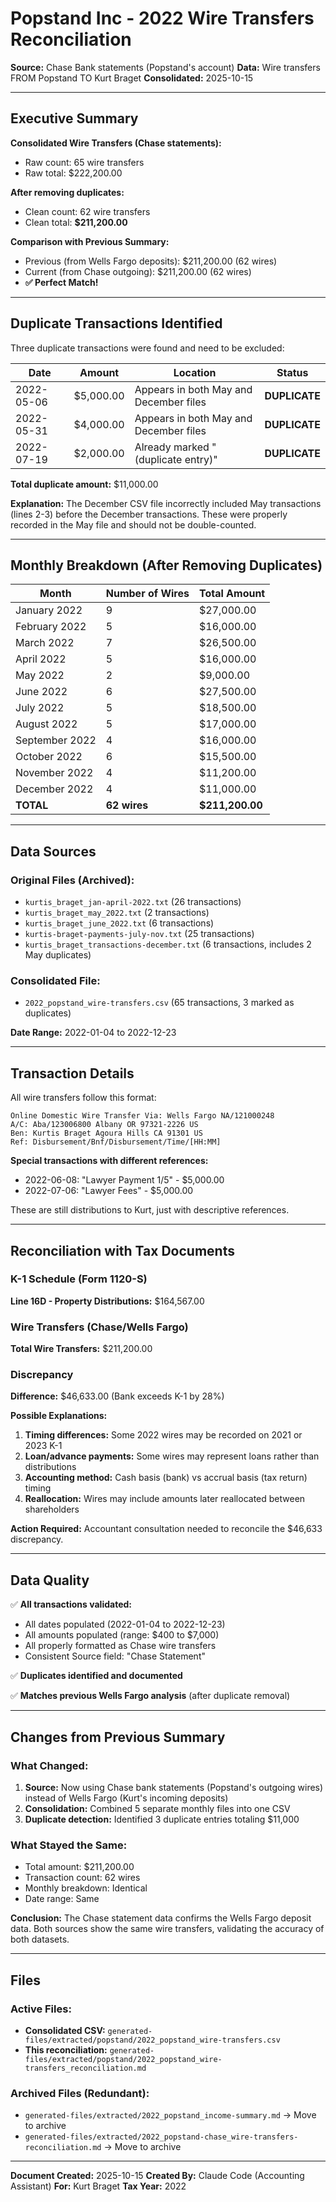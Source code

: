 # Popstand Inc - 2022 Wire Transfers Reconciliation

**Source:** Chase Bank statements (Popstand's account)
**Data:** Wire transfers FROM Popstand TO Kurt Braget
**Consolidated:** 2025-10-15

---

## Executive Summary

**Consolidated Wire Transfers (Chase statements):**
- Raw count: 65 wire transfers
- Raw total: $222,200.00

**After removing duplicates:**
- Clean count: 62 wire transfers
- Clean total: **$211,200.00**

**Comparison with Previous Summary:**
- Previous (from Wells Fargo deposits): $211,200.00 (62 wires)
- Current (from Chase outgoing): $211,200.00 (62 wires)
- **✅ Perfect Match!**

---

## Duplicate Transactions Identified

Three duplicate transactions were found and need to be excluded:

| Date | Amount | Location | Status |
|------|--------|----------|--------|
| 2022-05-06 | $5,000.00 | Appears in both May and December files | **DUPLICATE** |
| 2022-05-31 | $4,000.00 | Appears in both May and December files | **DUPLICATE** |
| 2022-07-19 | $2,000.00 | Already marked "(duplicate entry)" | **DUPLICATE** |

**Total duplicate amount:** $11,000.00

**Explanation:** The December CSV file incorrectly included May transactions (lines 2-3) before the December transactions. These were properly recorded in the May file and should not be double-counted.

---

## Monthly Breakdown (After Removing Duplicates)

| Month | Number of Wires | Total Amount |
|-------|----------------|--------------|
| January 2022 | 9 | $27,000.00 |
| February 2022 | 5 | $16,000.00 |
| March 2022 | 7 | $26,500.00 |
| April 2022 | 5 | $16,000.00 |
| May 2022 | 2 | $9,000.00 |
| June 2022 | 6 | $27,500.00 |
| July 2022 | 5 | $18,500.00 |
| August 2022 | 5 | $17,000.00 |
| September 2022 | 4 | $16,000.00 |
| October 2022 | 6 | $15,500.00 |
| November 2022 | 4 | $11,200.00 |
| December 2022 | 4 | $11,000.00 |
| **TOTAL** | **62 wires** | **$211,200.00** |

---

## Data Sources

### Original Files (Archived):
- `kurtis_braget_jan-april-2022.txt` (26 transactions)
- `kurtis_braget_may_2022.txt` (2 transactions)
- `kurtis_braget_june_2022.txt` (6 transactions)
- `kurtis-braget-payments-july-nov.txt` (25 transactions)
- `kurtis_braget_transactions-december.txt` (6 transactions, includes 2 May duplicates)

### Consolidated File:
- `2022_popstand_wire-transfers.csv` (65 transactions, 3 marked as duplicates)

**Date Range:** 2022-01-04 to 2022-12-23

---

## Transaction Details

All wire transfers follow this format:
```
Online Domestic Wire Transfer Via: Wells Fargo NA/121000248
A/C: Aba/123006800 Albany OR 97321-2226 US
Ben: Kurtis Braget Agoura Hills CA 91301 US
Ref: Disbursement/Bnf/Disbursement/Time/[HH:MM]
```

**Special transactions with different references:**
- 2022-06-08: "Lawyer Payment 1/5" - $5,000.00
- 2022-07-06: "Lawyer Fees" - $5,000.00

These are still distributions to Kurt, just with descriptive references.

---

## Reconciliation with Tax Documents

### K-1 Schedule (Form 1120-S)
**Line 16D - Property Distributions:** $164,567.00

### Wire Transfers (Chase/Wells Fargo)
**Total Wire Transfers:** $211,200.00

### Discrepancy
**Difference:** $46,633.00 (Bank exceeds K-1 by 28%)

**Possible Explanations:**
1. **Timing differences:** Some 2022 wires may be recorded on 2021 or 2023 K-1
2. **Loan/advance payments:** Some wires may represent loans rather than distributions
3. **Accounting method:** Cash basis (bank) vs accrual basis (tax return) timing
4. **Reallocation:** Wires may include amounts later reallocated between shareholders

**Action Required:** Accountant consultation needed to reconcile the $46,633 discrepancy.

---

## Data Quality

✅ **All transactions validated:**
- All dates populated (2022-01-04 to 2022-12-23)
- All amounts populated (range: $400 to $7,000)
- All properly formatted as Chase wire transfers
- Consistent Source field: "Chase Statement"

✅ **Duplicates identified and documented**

✅ **Matches previous Wells Fargo analysis** (after duplicate removal)

---

## Changes from Previous Summary

### What Changed:
1. **Source:** Now using Chase bank statements (Popstand's outgoing wires) instead of Wells Fargo (Kurt's incoming deposits)
2. **Consolidation:** Combined 5 separate monthly files into one CSV
3. **Duplicate detection:** Identified 3 duplicate entries totaling $11,000

### What Stayed the Same:
- Total amount: $211,200.00
- Transaction count: 62 wires
- Monthly breakdown: Identical
- Date range: Same

**Conclusion:** The Chase statement data confirms the Wells Fargo deposit data. Both sources show the same wire transfers, validating the accuracy of both datasets.

---

## Files

### Active Files:
- **Consolidated CSV:** `generated-files/extracted/popstand/2022_popstand_wire-transfers.csv`
- **This reconciliation:** `generated-files/extracted/popstand/2022_popstand_wire-transfers_reconciliation.md`

### Archived Files (Redundant):
- `generated-files/extracted/2022_popstand_income-summary.md` → Move to archive
- `generated-files/extracted/2022_popstand-chase_wire-transfers-reconciliation.md` → Move to archive

---

**Document Created:** 2025-10-15
**Created By:** Claude Code (Accounting Assistant)
**For:** Kurt Braget
**Tax Year:** 2022
